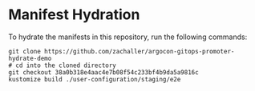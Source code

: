 # Manifest Hydration

To hydrate the manifests in this repository, run the following commands:

```shell
git clone https://github.com/zachaller/argocon-gitops-promoter-hydrate-demo
# cd into the cloned directory
git checkout 38a0b318e4aac4e7b08f54c233bf4b9da5a9816c
kustomize build ./user-configuration/staging/e2e
```
